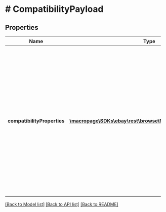 # # CompatibilityPayload

## Properties

Name | Type | Description | Notes
------------ | ------------- | ------------- | -------------
**compatibilityProperties** | [**\macropage\SDKs\ebay\rest\browse\Model\AttributeNameValue[]**](AttributeNameValue.md) | An array of attribute name/value pairs used to define a specific product. For example: If you wanted to specify a specific car, one of the name/value pairs would be &amp;quot;name&amp;quot; : &amp;quot;Year&amp;quot;, &amp;quot;value&amp;quot; : &amp;quot;2019&amp;quot; For a list of the attributes required for Cars and Trucks and Motorcycles see Required Attributes. | [optional] 

[[Back to Model list]](../../README.md#documentation-for-models) [[Back to API list]](../../README.md#documentation-for-api-endpoints) [[Back to README]](../../README.md)



